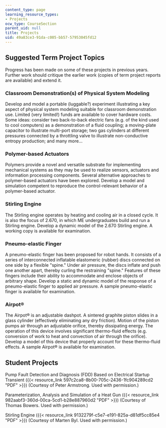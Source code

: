 ```yaml
---
content_type: page
learning_resource_types:
- Projects
ocw_type: CourseSection
parent_uid: null
title: Projects
uid: 49a83ce3-91da-c005-bb57-57953045fd12
---
```


Suggested Term Project Topics
-----------------------------

Progress has been made on some of these projects in previous years. Further work should critique the earlier work (copies of term project reports are available) and extend it.

### Classroom Demonstration(s) of Physical System Modeling

Develop and model a portable (luggable?) experiment illustrating a key aspect of physical system modeling suitable for classroom demonstration use. Limited (very limited!) funds are available to cover hardware costs. Some ideas: consider two back-to-back electric fans (e.g. of the kind used to cool computers) as a demonstration of a fluid coupling; a moving-plate capacitor to illustrate multi-port storage; two gas cylinders at different pressures connected by a throttling valve to illustrate non-conductive entropy production; and many more...

### Polymer-based Actuators

Polymers provide a novel and versatile substrate for implementing mechanical systems as they may be used to realize sensors, actuators and information processing components. Several alternative approaches to polymer-based actuators have been explored. Develop a model and simulation competent to reproduce the control-relevant behavior of a polymer-based actuator.

### Stirling Engine

The Stirling engine operates by heating and cooling air in a closed cycle. It is also the focus of 2.670, in which ME undergraduates build and run a Stirling engine. Develop a dynamic model of the 2.670 Stirling engine. A working copy is available for examination.

### Pneumo-elastic Finger

A pneumo-elastic finger has been proposed for robot hands. It consists of a series of interconnected inflatable elastomeric (rubber) discs connected on one side by a flexible "spine." Under air pressure, the discs inflate and push one another apart, thereby curling the restraining "spine." Features of these fingers include their ability to accommodate and enclose objects of arbitrary shape. Develop a static and dynamic model of the response of a pneumo-elastic finger to applied air pressure. A sample pneumo-elastic finger is available for examination.

### Airpot®

The Airpot® is an adjustable dashpot. A sintered graphite piston slides in a glass cylinder (effectively eliminating any dry friction). Motion of the piston pumps air through an adjustable orifice, thereby dissipating energy. The operation of this device involves significant thermo-fluid effects (e.g. conversion of work to heat and convection of air through the orifice). Develop a model of this device that properly account for these thermo-fluid effects. A sample Airpot® is available for examination.

Student Projects
----------------

Pump Fault Detection and Diagnosis (FDD) Based on Electrical Startup Transient ({{< resource_link 597c2ca8-8b00-705c-2436-1fc904289cd2 "PDF" >}}) (Courtesy of Peter Armstrong. Used with permission.)

Parameterization, Analysis and Simulation of a Heat Gun ({{< resource_link 982aabf3-360d-00ca-5cd1-b28e887960d2 "PDF" >}}) (Courtesy of Thomas Bowers. Used with permission.)

Stirling Engine ({{< resource_link 9132279f-c5e7-e191-825a-d81df5cc85e4 "PDF" >}}) (Courtesy of Marten Byl. Used with permission.)